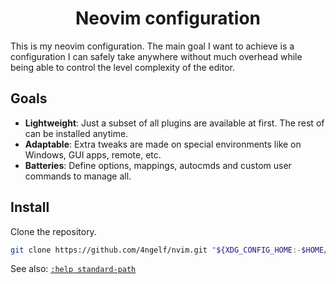 <div align="center">

# Neovim configuration

</div>

This is my neovim configuration. The main goal I want to achieve is a configuration I can safely take
anywhere without much overhead while being able to control the level complexity of the editor.

## Goals

- **Lightweight**: Just a subset of all plugins are available at first. The rest of can be installed anytime.
- **Adaptable**: Extra tweaks are made on special environments like on Windows, GUI apps, remote, etc.
- **Batteries**: Define options, mappings, autocmds and custom user commands to manage all.

## Install

Clone the repository.

```sh
git clone https://github.com/4ngelf/nvim.git "${XDG_CONFIG_HOME:-$HOME/.config}/nvim"
```

See also: [`:help standard-path`][nvim.standardpaths.help]

<!-- Links -->
[nvim.standardpaths.help]: https://neovim.io/doc/user/starting.html#_standard-paths
